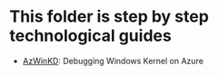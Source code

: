 # This folder is step by step technological guides

- [AzWinKD](AzWinKD): Debugging Windows Kernel on Azure